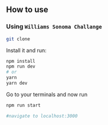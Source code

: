 ## How to use

### Using `Williams Sonoma Challange`

```bash
git clone 
```

Install it and run:

```bash
npm install
npm run dev
# or
yarn
yarn dev
```

Go to your terminals and now run
```bash
npm run start

#navigate to localhost:3000
```

